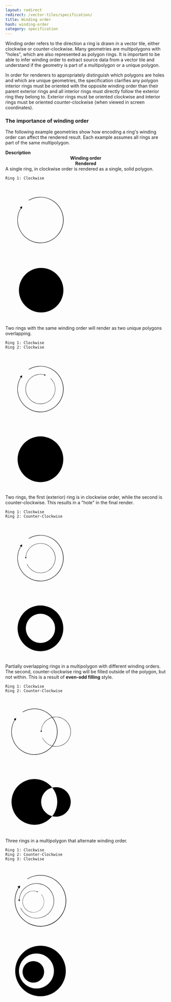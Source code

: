 ```yaml
---
layout: redirect
redirect: /vector-tiles/specification/
title: Winding order
hash: winding-order
category: specification
---
```


Winding order refers to the direction a ring is drawn in a vector tile, either clockwise or counter-clockwise. Many geometries are multipolygons with "holes", which are also represented as polygon rings. It is important to be able to infer winding order to extract source data from a vector tile and understand if the geometry is part of a multipolygon or a unique polygon.

In order for renderers to appropriately distinguish which polygons are holes and which are unique geometries, the specification clarifies any polygon interior rings must be oriented with the opposite winding order than their parent exterior rings and all interior rings must directly follow the exterior ring they belong to. Exterior rings must be oriented clockwise and interior rings must be oriented counter-clockwise (when viewed in screen coordinates).

<div id="js-example-encoding" class="js-example clearfix">
  <div class="js-example-header pad2">
    <h3>The importance of winding order</h3>
    <p>The following example geometries show how encoding a ring's winding order can affect the rendered result. Each example assumes all rings are part of the same multipolygon.</p>
  </div>

  <div class="js-example-body pad2">
    <div class="wo-block col12 clearfix">
      <div class="col6 pad1"><strong>Description</strong></div>
      <div class="col3 pad1" style="text-align: center;"><strong>Winding order</strong></div>
      <div class="col3 pad1" style="text-align: center;"><strong>Rendered</strong></div>
    </div>
    <div class="wo-block col12 clearfix">
      <div class="col6 pad1">A single ring, in clockwise order is rendered as a single, solid polygon.
      <pre><code>Ring 1: Clockwise</code></pre>
      </div>
      <div class="col3 pad1">
        <svg xmlns="http://www.w3.org/2000/svg" width="220" height="220" viewBox="0 0 220 220">
          <path d="M48.15,72.53L45.3,70.61l7.19-3.5-0.56,8L49.1,73.17A71.09,71.09,0,1,0,73.62,48.83l-0.59-1A72.36,72.36,0,1,1,48.15,72.53Z" class="ring outer cw" />
        </svg>
      </div>
      <div class="col3 pad1">
        <svg xmlns="http://www.w3.org/2000/svg" width="220" height="220" viewBox="0 0 400 400">
          <circle cx="204.02" cy="200" r="126.77" class="ring outer render"/>
        </svg>
      </div>
    </div>
    <div class="wo-block col12 clearfix">
      <div class="col6 pad1">Two rings with the same winding order will render as two unique polygons overlapping.<pre><code>Ring 1: Clockwise
Ring 2: Clockwise</code></pre></div>
      <div class="col3 pad1">
        <svg xmlns="http://www.w3.org/2000/svg" width="220" height="220" viewBox="0 0 220 220">
          <path d="M48.15,72.53L45.3,70.61l7.19-3.5-0.56,8L49.1,73.17A71.09,71.09,0,1,0,73.62,48.83l-0.59-1A72.36,72.36,0,1,1,48.15,72.53Z" class="ring outer cw"/>
          <path d="M122.35,65L123,62.9l3.44,3.85-5.05,1.06,0.69-2.09a45.87,45.87,0,1,0,19.43,10.92l0.51-.54A46.69,46.69,0,1,1,122.35,65Z" class="ring outer cw"/>
        </svg>
      </div>
      <div class="col3 pad1">
        <svg xmlns="http://www.w3.org/2000/svg" width="220" height="220" viewBox="0 0 220 220">
          <circle cx="110" cy="110" r="45.78" class="ring outer render" />
          <circle cx="110" cy="110" r="71.63" class="ring outer render" />
        </svg>
      </div>
    </div>
    <div class="wo-block col12 clearfix">
      <div class="col6 pad1">Two rings, the first (exterior) ring is in clockwise order, while the second is counter-clockwise. This results in a "hole" in the final render.<pre><code>Ring 1: Clockwise
Ring 2: Counter-Clockwise</code></pre></div>
      <div class="col3 pad1">
        <svg xmlns="http://www.w3.org/2000/svg" width="220" height="220" viewBox="0 0 220 220">
          <path d="M48.15,72.53L45.3,70.61l7.19-3.5-0.56,8L49.1,73.17A71.09,71.09,0,1,0,73.62,48.83l-0.59-1A72.36,72.36,0,1,1,48.15,72.53Z" class="ring outer cw" />
          <path d="M63.65,106.85l-2.22,0,2.51,4.51,2.65-4.43-2.2,0a45.87,45.87,0,1,1,4,21.93l-0.67.3A46.69,46.69,0,1,0,63.65,106.85Z" class="ring inner ccw"/>
        </svg>
      </div>
      <div class="col3 pad1">
        <svg xmlns="http://www.w3.org/2000/svg" width="220" height="220" viewBox="0 0 220 220">
          <path d="M110,38.37A71.63,71.63,0,1,0,181.63,110,71.63,71.63,0,0,0,110,38.37Zm0,117.41A45.78,45.78,0,1,1,155.78,110,45.78,45.78,0,0,1,110,155.78Z" class="ring outer render" />
        </svg>
      </div>
    </div>
    <div class="wo-block col12 clearfix">
      <div class="col6 pad1">
        Partially overlapping rings in a multipolygon with different winding orders. The second, counter-clockwise ring will be filled outside of the polygon, but not within. This is a result of <strong>even-odd filling</strong> style.<pre><code>Ring 1: Clockwise
Ring 2: Counter-Clockwise</code></pre>
      </div>
      <div class="col3 pad1">
        <svg xmlns="http://www.w3.org/2000/svg" width="220" height="220" viewBox="0 0 220 220">
          <path d="M29.12,69.5l-2.85-1.92,7.19-3.5-0.56,8-2.83-1.91A71.09,71.09,0,1,0,54.58,45.8l-0.59-1A72.36,72.36,0,1,1,29.12,69.5Z" class="ring outer cw" />
          <path d="M112.06,104l-2.22,0,2.51,4.51L115,104l-2.2,0a45.87,45.87,0,1,1,4,21.93l-0.67.3A46.69,46.69,0,1,0,112.06,104Z" class="ring inner ccw" />
        </svg>
      </div>
      <div class="col3 pad1">
        <svg xmlns="http://www.w3.org/2000/svg" width="220" height="220" viewBox="0 0 220 220">
          <path d="M112.17,107A46.39,46.39,0,0,1,146.8,62.13a71.64,71.64,0,1,0,0,89.73A46.39,46.39,0,0,1,112.17,107Z" class="ring outer render" />
          <path d="M158.54,60.63a46.44,46.44,0,0,0-11.74,1.5,71.58,71.58,0,0,1,0,89.73A46.37,46.37,0,1,0,158.54,60.63Z" class="ring outer render" />
        </svg>
      </div>
    </div>
    <div class="wo-block col12 clearfix">
      <div class="col6 pad1">
        Three rings in a multipolygon that alternate winding order.<pre><code>Ring 1: Clockwise
Ring 2: Counter-Clockwise
Ring 3: Clockwise</code></pre>
      </div>
      <div class="col3 pad1">
        <svg xmlns="http://www.w3.org/2000/svg" width="220" height="220" viewBox="0 0 220 220">
          <path d="M41.08,68.25L37.91,66.1l8-3.91L45.3,71.09,42.14,69A79.21,79.21,0,1,0,69.46,41.83l-0.65-1.1A80.63,80.63,0,1,1,41.08,68.25Z" class="ring outer cw" />
          <path d="M43,106.48l-2.61,0,3,5.3,3.11-5.21-2.59,0a53.9,53.9,0,1,1,4.68,25.77l-0.79.36A54.86,54.86,0,1,0,43,106.48Z" class="ring inner ccw" />
          <path d="M98.93,80.81l0.61-1.49,2.3,3-3.71.51,0.6-1.48a33.24,33.24,0,1,0,13.5,8.87l0.39-.36A33.83,33.83,0,1,1,98.93,80.81Z" class="ring outer cw" />
        </svg>
      </div>
      <div class="col3 pad1">
        <svg xmlns="http://www.w3.org/2000/svg" width="220" height="220" viewBox="0 0 220 220">
          <path d="M110.19,30.67A79.33,79.33,0,1,0,189.53,110,79.33,79.33,0,0,0,110.19,30.67ZM97.43,164.81A54.81,54.81,0,1,1,152.24,110,54.81,54.81,0,0,1,97.43,164.81Z" class="ring outer render" />
          <circle cx="87.73" cy="112.71" r="33.81" class="ring outer render" />
        </svg>
      </div>
    </div>
  </div>
</div>

